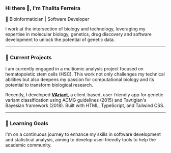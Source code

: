 ### Hi there 👋, I'm Thalita Ferreira
🧬 Bioinformatician |  Software Developer

I work at the intersection of biology and technology, leveraging my expertise in molecular biology, genetics, drug discovery and software development to unlock the potential of genetic data.

---

### 🚀 Current Projects
I am currently engaged in a multiomic analysis project focused on hematopoietic stem cells (HSC). This work not only challenges my technical abilities but also deepens my passion for computational biology and its potential to transform biological research.

Recently, I developed **[VAriact](https://variact.app)**, a client-based, user-friendly app for genetic variant classification using ACMG guidelines (2015) and Tavtigian's Bayesian framework (2018). Built with HTML, TypeScript, and Tailwind CSS.

---

### 🌱 Learning Goals
I'm on a continuous journey to enhance my skills in software development and statistical analysis, aiming to develop user-friendly tools to help the academic community.

